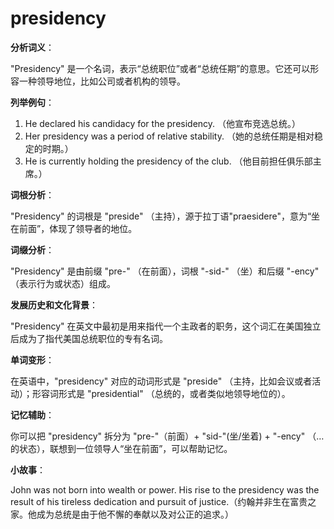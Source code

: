 # presidency

**分析词义**：

  

"Presidency" 是一个名词，表示“总统职位”或者“总统任期”的意思。它还可以形容一种领导地位，比如公司或者机构的领导。

  

**列举例句**：

  

1.  He declared his candidacy for the presidency. （他宣布竞选总统。）
2.  Her presidency was a period of relative stability. （她的总统任期是相对稳定的时期。）
3.  He is currently holding the presidency of the club. （他目前担任俱乐部主席。）

  

**词根分析**：

  

"Presidency" 的词根是 "preside" （主持），源于拉丁语"praesidere"，意为“坐在前面”，体现了领导者的地位。

  

**词缀分析**：

  

"Presidency" 是由前缀 "pre-" （在前面），词根 "-sid-" （坐）和后缀 "-ency" （表示行为或状态）组成。

  

**发展历史和文化背景**：

  

"Presidency" 在英文中最初是用来指代一个主政者的职务，这个词汇在美国独立后成为了指代美国总统职位的专有名词。

  

**单词变形**：

  

在英语中，"presidency" 对应的动词形式是 "preside" （主持，比如会议或者活动）；形容词形式是 "presidential" （总统的，或者类似地领导地位的）。

  

**记忆辅助**：

  

你可以把 "presidency" 拆分为 "pre-"（前面）+ "sid-"(坐/坐着) + "-ency" （…的状态），联想到一位领导人“坐在前面”，可以帮助记忆。

  

**小故事**：

  

John was not born into wealth or power. His rise to the presidency was the result of his tireless dedication and pursuit of justice.（约翰并非生在富贵之家。他成为总统是由于他不懈的奉献以及对公正的追求。）

